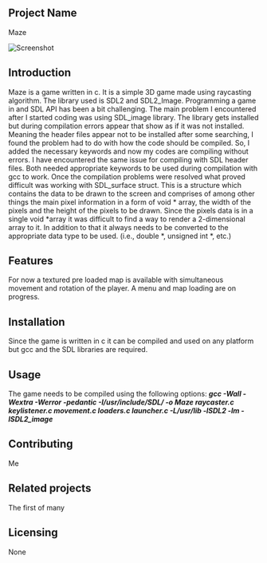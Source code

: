 ## Project Name
Maze

![Screenshot](https://github.com/abrhamendale/maze_using_c/pics/screen3.jpg)
## Introduction
Maze is a game written in c. It is a simple 3D game made using raycasting algorithm. The library used is SDL2 and SDL2_Image. Programming a game in and SDL API has been a bit challenging. The main problem I encountered after I started coding was using SDL_image library. The library gets installed but during compilation errors appear that show as if it was not installed. Meaning the header files appear not to be installed after some searching, I found the problem had to do with how the code should be compiled. So, I added the necessary keywords and now my codes are compiling without errors. I have encountered the same issue for compiling with SDL header files. Both needed appropriate keywords to be used during compilation with gcc to work. Once the compilation problems were resolved what proved difficult was working with SDL_surface struct. This is a structure which contains the data to be drawn to the screen and comprises of among other things the main pixel information in a form of void * array, the width of the pixels and the height of the pixels to be drawn. Since the pixels data is in a single void *array it was difficult to find a way to render a 2-dimensional array to it. In addition to that it always needs to be converted to the appropriate data type to be used. (i.e., double *, unsigned int *, etc.)
## Features
For now a textured pre loaded map is available with simultaneous movement and rotation of the player. A menu and map loading are on progress.
## Installation
Since the game is written in c it can be compiled and used on any platform but gcc and the SDL libraries are required.
## Usage
The game needs to be compiled using the following options:
***gcc -Wall -Wextra -Werror -pedantic -I/usr/include/SDL/ -o Maze raycaster.c keylistener.c movement.c loaders.c launcher.c -L/usr/lib -lSDL2 -lm -lSDL2_image***
## Contributing
Me
## Related projects
The first of many
## Licensing
None
